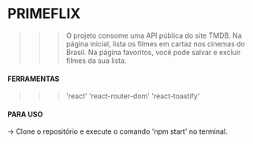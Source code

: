 # PRIMEFLIX

>>> O projeto consome uma API pública do site TMDB.
>>> Na página inicial, lista os filmes em cartaz nos cinemas do Brasil.
>>> Na página favoritos, você pode salvar e excluir filmes da sua lista.

#### FERRAMENTAS

>>> 'react'
>>> 'react-router-dom'
>>> 'react-toastify'

#### PARA USO

-> Clone o repositório e execute o comando 'npm start' no terminal.
